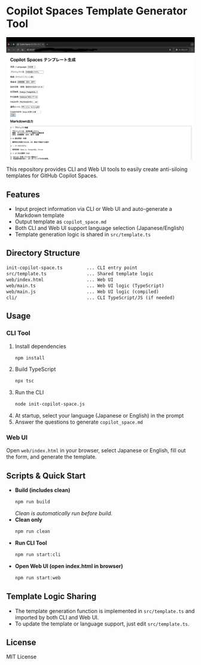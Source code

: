 # Copilot Spaces Template Generator Tool

![Web UI Preview](assets/web-preview.png)

This repository provides CLI and Web UI tools to easily create anti-siloing templates for GitHub Copilot Spaces.

## Features

- Input project information via CLI or Web UI and auto-generate a Markdown template
- Output template as `copilot_space.md`
- Both CLI and Web UI support language selection (Japanese/English)
- Template generation logic is shared in `src/template.ts`

## Directory Structure

```
init-copilot-space.ts         ... CLI entry point
src/template.ts               ... Shared template logic
web/index.html                ... Web UI
web/main.ts                   ... Web UI logic (TypeScript)
web/main.js                   ... Web UI logic (compiled)
cli/                          ... CLI TypeScript/JS (if needed)
```

## Usage

### CLI Tool

1. Install dependencies
   ```sh
   npm install
   ```
2. Build TypeScript
   ```sh
   npx tsc
   ```
3. Run the CLI
   ```sh
   node init-copilot-space.js
   ```
4. At startup, select your language (Japanese or English) in the prompt
5. Answer the questions to generate `copilot_space.md`

### Web UI

Open `web/index.html` in your browser, select Japanese or English, fill out the form, and generate the template.

## Scripts & Quick Start

- **Build (includes clean)**
  ```sh
  npm run build
  ```
  _Clean is automatically run before build._
- **Clean only**
  ```sh
  npm run clean
  ```
- **Run CLI Tool**
  ```sh
  npm run start:cli
  ```
- **Open Web UI (open index.html in browser)**
  ```sh
  npm run start:web
  ```

## Template Logic Sharing

- The template generation function is implemented in `src/template.ts` and imported by both CLI and Web UI.
- To update the template or language support, just edit `src/template.ts`.

## License

MIT License
